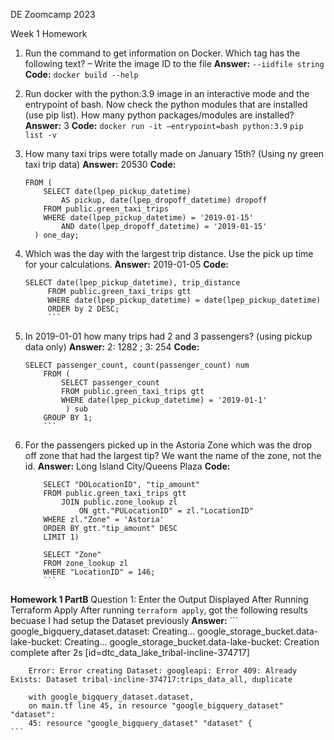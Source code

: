 DE Zoomcamp 2023 

Week 1 Homework

1.	Run the command to get information on Docker.  Which tag has the following text? – Write the image ID to the file
	**Answer:** `--iidfile string`
	**Code:** `docker build --help`

2.	Run docker with the python:3.9 image in an interactive mode and the entrypoint of bash.  Now check the python modules that are installed (use pip list).  How 		many python packages/modules are installed?
	**Answer:** 3
	**Code:** `docker run -it –entrypoint=bash python:3.9`
            `pip list -v`
3.	How many taxi trips were totally made on January 15th? (Using ny green taxi trip data)
	**Answer:** 20530
	**Code:** 
	```SELECT count(*)
	FROM (
		SELECT date(lpep_pickup_datetime) 
			AS pickup, date(lpep_dropoff_datetime) dropoff
		FROM public.green_taxi_trips
		WHERE date(lpep_pickup_datetime) = '2019-01-15' 
			AND date(lpep_dropoff_datetime) = '2019-01-15'
	  ) one_day;
	  ```
4.	Which was the day with the largest trip distance. Use the pick up time for your calculations.
	**Answer:** 2019-01-05
	**Code:** 
	```
	SELECT date(lpep_pickup_datetime), trip_distance
	     FROM public.green_taxi_trips gtt 
	     WHERE date(lpep_pickup_datetime) = date(lpep_pickup_datetime)
	     ORDER by 2 DESC;
	     ```
5.	In 2019-01-01 how many trips had 2 and 3 passengers? (using pickup data only)
	**Answer:** 2: 1282 ; 3: 254
	**Code:** 
	```
	SELECT passenger_count, count(passenger_count) num
		FROM (
			SELECT passenger_count
			FROM public.green_taxi_trips gtt 
			WHERE date(lpep_pickup_datetime) = '2019-01-1' 
			 ) sub
		GROUP BY 1;
		```
6.	For the passengers picked up in the Astoria Zone which was the drop off zone that had the largest tip?  We want the name of the zone, not the id.
	**Answer:** Long Island City/Queens Plaza
	**Code:** 
	```WITH tb1 AS(
		SELECT "DOLocationID", "tip_amount"
		FROM public.green_taxi_trips gtt 
			JOIN public.zone_lookup zl 
				ON gtt."PULocationID" = zl."LocationID"
		WHERE zl."Zone" = 'Astoria'
		ORDER BY gtt."tip_amount" DESC 
		LIMIT 1)

		SELECT "Zone"
		FROM zone_lookup zl 
		WHERE "LocationID" = 146;
		```

**Homework 1 PartB**
    Question 1: Enter the Output Displayed After Running Terraform Apply
       After running `terraform apply`, got the following results becuase I had setup the Dataset previously
        **Answer:**
	```
        google_bigquery_dataset.dataset: Creating...
        google_storage_bucket.data-lake-bucket: Creating...
        google_storage_bucket.data-lake-bucket: Creation complete after 2s [id=dtc_data_lake_tribal-incline-374717]
        
        Error: Error creating Dataset: googleapi: Error 409: Already Exists: Dataset tribal-incline-374717:trips_data_all, duplicate
        
        with google_bigquery_dataset.dataset,
        on main.tf line 45, in resource "google_bigquery_dataset" "dataset":
        45: resource "google_bigquery_dataset" "dataset" {
	```

